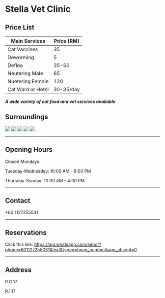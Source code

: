 # Stella Vet Clinic

## Price List

| **Main Services** | **Price (RM)** |
| ----------------- | -------------- |
| Cat Vaccines      | 35             |
| Deworming         | 5              |
| Deflea            | 35-50          |
| Neutering Male    | 65             |
| Nuetering Female  | 120            |
| Cat Ward or Hotel | 30-35/day      |

**_A wide variety of cat food and vet services available_**

## Surroundings

<div class="image-slide">
<img src="https://img.xmummap.com/G_stellaclinic_surd1.webp" />
<img src="https://img.xmummap.com/G_stellaclinic_surd2.webp" />
<img src="https://img.xmummap.com/G_stellaclinic_surd3.webp" />
<img src="https://img.xmummap.com/G_stellaclinic_surd4.webp" />
<img src="https://img.xmummap.com/G_stellaclinic_surd5.webp" />
</div>

---

## Opening Hours

Closed Mondays

Tuesday-Wednesday: 10:00 AM - 6:00 PM

Thursday-Sunday: 10:00 AM - 4:00 PM

---

## Contact

+60 1127255031

---

## Reservations

Click this link: https://api.whatsapp.com/send/?phone=601127255031&text&type=phone_number&app_absent=0

---

## Address

R.G.17

R.1.17
